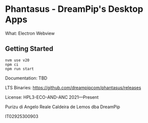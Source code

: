 # Phantasus - DreamPip's Desktop Apps

What: Electron Webview

## Getting Started

```
nvm use v20
npm ci
npm run start
```

Documentation: TBD

LTS Binaries: https://github.com/dreampipcom/phantasus/releases

License: HPL3-ECO-AND-ANC 2021—Present

Purizu di Angelo Reale Caldeira de Lemos dba DreamPip

IT02925300903
